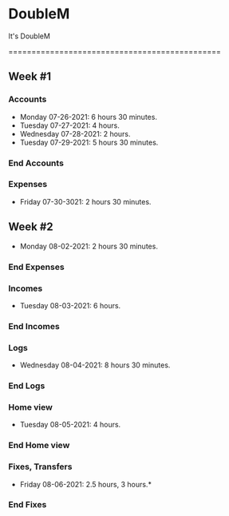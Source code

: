 # DoubleM
It's DoubleM

============================================== 
## Week #1
### Accounts
* Monday 07-26-2021: 6 hours 30 minutes.
* Tuesday 07-27-2021: 4 hours.
* Wednesday 07-28-2021: 2 hours.
* Tuesday 07-29-2021: 5 hours 30 minutes.
### End Accounts
### Expenses
* Friday 07-30-3021: 2 hours 30 minutes.
## Week #2
* Monday 08-02-2021: 2 hours 30 minutes.
### End Expenses
### Incomes
* Tuesday 08-03-2021: 6 hours.
### End Incomes
### Logs
* Wednesday 08-04-2021: 8 hours 30 minutes.
### End Logs
### Home view
* Tuesday 08-05-2021: 4 hours.
### End Home view
### Fixes, Transfers
* Friday 08-06-2021: 2.5 hours, 3 hours.*
### End Fixes
